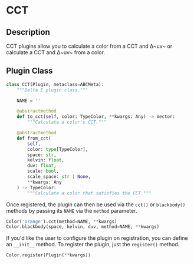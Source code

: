 # CCT

## Description

CCT plugins allow you to calculate a color from a CCT and ∆~uv~ or calculate a CCT and ∆~uv~ from a color.

## Plugin Class

```py
class CCT(Plugin, metaclass=ABCMeta):
    """Delta E plugin class."""

    NAME = ''

    @abstractmethod
    def to_cct(self, color: TypeColor, **kwargs: Any) -> Vector:
        """Calculate a color's CCT."""

    @abstractmethod
    def from_cct(
        self,
        color: type[TypeColor],
        space: str,
        kelvin: float,
        duv: float,
        scale: bool,
        scale_space: str | None,
        **kwargs: Any
    ) -> TypeColor:
        """Calculate a color that satisfies the CCT."""
```

Once registered, the plugin can then be used via the `cct()` or `blackbody()` methods by passing its `NAME` via the
`method` parameter.

```py
Color('orange').cct(method=NAME, **kwargs)
Color.blackbody(space, kelvin, duv, method=NAME, **kwargs)
```

If you'd like the user to configure the plugin on registration, you can define an `__init__` method. To register the
plugin, just the `register()` method.

```py
Color.register(Plugin(**kwargs))
```
